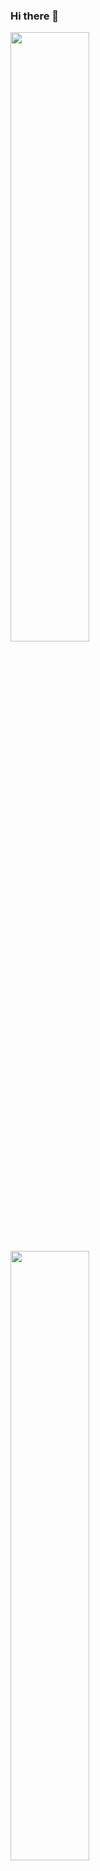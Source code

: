 ### Hi there 👋

<!--
**mauricioyasser/mauricioyasser** is a ✨ _special_ ✨ repository because its `README.md` (this file) appears on your GitHub profile.

Here are some ideas to get you started:

- 🔭 I’m currently working on ...
- 🌱 I’m currently learning ...
- 👯 I’m looking to collaborate on ...
- 🤔 I’m looking for help with ...
- 💬 Ask me about ...
- 📫 How to reach me: ...
- 😄 Pronouns: ...
- ⚡ Fun fact: ...
-->

<div>
  <img width="50%" src="https://github-readme-stats.vercel.app/api?username=mauricioyasser&show_icons=true&theme=dark"/>
  <img width="50%" src="https://github-readme-stats.vercel.app/api/top-langs/?username=mauricioyasser&layout=compact&theme=dark"/>
</div>
